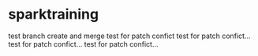 # sparktraining
test branch create and merge
test for patch confict
test for patch confict...
test for patch confict...
test for patch confict...
